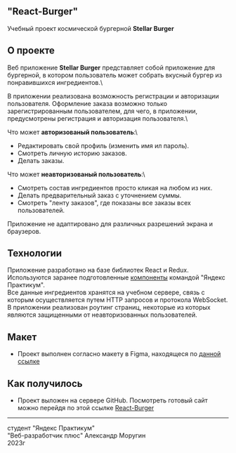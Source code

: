 ## "React-Burger"

Учебный проект космической бургерной **Stellar Burger**

## О проекте ##

Веб приложение **Stellar Burger** представляет собой приложение для бургерной, в котором пользователь может собрать вкусный бургер из понравившихся ингредиентов.\

В приложении реализована возможность регистрации и авторизации пользователя. Оформление заказа возможно только зарегистрированным пользователем, для чего, в приложении, предусмотрены регистрация и авторизация пользователя.\

Что может **авторизованый пользователь**:\
- Редактировать свой профиль (изменить имя ил пароль).
- Смотреть личную историю заказов.
- Делать заказы.

Что может **неавторизованый пользователь**:\
- Смотреть состав ингредиентов просто кликая на любом из них.
- Делать предварительный заказ с уточнением суммы.
- Смотреть "ленту заказов", где показаны все заказы всех пользователей.

Приложение не адаптировано для различных разрешений экрана и браузеров.

## Технологии ##

Приложение разработано на базе библиотек React и Redux. Используются заранее подготовленные [компоненты](https://www.npmjs.com/package/@ya.praktikum/react-developer-burger-ui-components) командой "Яндекс Практикум".\
Все данные ингредиентов хранятся на учебном сервере, связь с которым осуществляется путем HTTP запросов и протокола WebSocket.\
В приложении реализован роутинг страниц, некоторые из которых являются защищенными от неавторизованных пользователей.

## Макет ##

- Проект выполнен согласно макету в Figma, находящеся по [данной ссылке](https://www.figma.com/file/ocw9a6hNGeAejl4F3G9fp8/React-_-Проектные-задачи-(3-месяца)_external_link?type=design&node-id=2974-2989)

## Как получилось ##

- Проект выложен на сервере GitHub. Посмотреть готовый сайт можно перейдя по этой ссылке [React-Burger](https://alexandermorugin.github.io/react-burger/)

--------
студент "Яндекс Практикум"\
"Веб-разработчик плюс"
Александр Моругин\
2023г